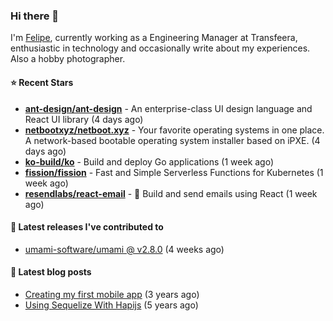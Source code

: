 ### Hi there 👋

I'm [Felipe](https://felipe.im), currently working as a Engineering Manager at Transfeera, enthusiastic in technology and occasionally write about my experiences. Also a hobby photographer.

#### ⭐ Recent Stars
- **[ant-design/ant-design](https://github.com/ant-design/ant-design)** - An enterprise-class UI design language and React UI library (4 days ago)
- **[netbootxyz/netboot.xyz](https://github.com/netbootxyz/netboot.xyz)** - Your favorite operating systems in one place.  A network-based bootable operating system installer based on iPXE. (4 days ago)
- **[ko-build/ko](https://github.com/ko-build/ko)** - Build and deploy Go applications (1 week ago)
- **[fission/fission](https://github.com/fission/fission)** - Fast and Simple Serverless Functions for Kubernetes (1 week ago)
- **[resendlabs/react-email](https://github.com/resendlabs/react-email)** - 💌 Build and send emails using React (1 week ago)

#### 🚀 Latest releases I've contributed to


- [umami-software/umami @ v2.8.0](https://github.com/umami-software/umami/releases/tag/v2.8.0) (4 weeks ago)

#### 📄 Latest blog posts
- [Creating my first mobile app](https://felipe.im/posts/creating-my-first-mobile-app/) (3 years ago)
- [Using Sequelize With Hapijs](https://felipe.im/posts/using-sequelize-with-hapijs/) (5 years ago)